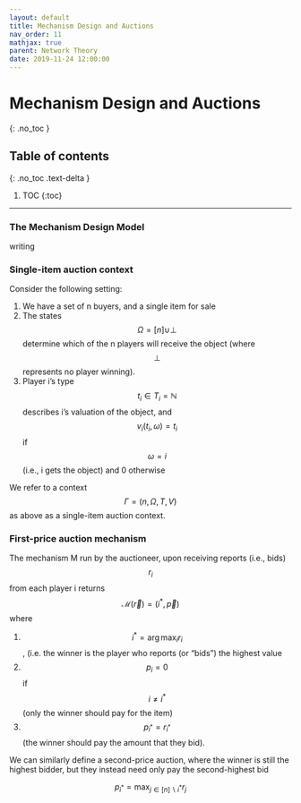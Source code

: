 ```yaml
---
layout: default
title: Mechanism Design and Auctions
nav_order: 11
mathjax: true
parent: Network Theory
date: 2019-11-24 12:00:00
---
```


# Mechanism Design and Auctions

{: .no_toc }

## Table of contents
{: .no_toc .text-delta }

1. TOC
{:toc}

--- 
 
### The Mechanism Design Model

writing


### Single-item auction context

Consider the following setting:
1. We have a set of n buyers, and a single item for sale
2. The states $$\Omega=[n] \cup \perp$$ determine which of the n players will receive the
object (where $$\perp$$ represents no player winning).
3. Player i’s type $$t_{i} \in T_{i}=\mathbb{N}$$ describes i’s valuation of the object, and
$$v_{i}\left(t_{i}, \omega\right)=t_{i}$$ if $$\omega = i$$ (i.e., i gets the object) and 0 otherwise

We refer to a context $$\Gamma = (n, \Omega, T, V )$$ as above as a single-item auction
context.

### First-price auction mechanism 
The mechanism M run by the auctioneer,
upon receiving reports (i.e., bids) $$r_{i}$$ from each player i returns $$\mathcal{M}(\vec{r}) =\left(i^{*}, \vec{p}\right)$$ where
1. $$i^{*}=\arg \max _{i} r_{i}$$, (i.e. the winner is the player who reports (or “bids”)
the highest value
2. $$p_{i}=0$$ if $$i \neq i^{*}$$ (only the winner should pay for the item)
3. $$p_{i^{*}} =r_{i^{*}}$$ (the winner should pay the amount that they bid).


We can similarly define a second-price auction, where the winner is still the
highest bidder, but they instead need only pay the second-highest bid

$$
p_{i^{*}}=\max _{j \in[n] \backslash i^{*}} r_{j}
$$